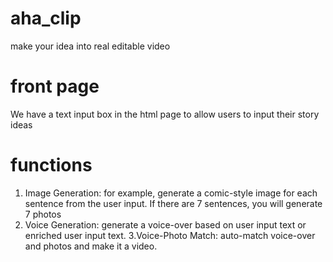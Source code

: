 # aha_clip
make your idea into real editable video

# front page
We have a text input box in the html page to allow users to input their story ideas

# functions
1. Image Generation: for example, generate a comic-style image for each sentence from the user input. If there are 7 sentences, you will generate 7 photos
2. Voice Generation: generate a voice-over based on user input text or enriched user input text.
3.Voice-Photo Match: auto-match voice-over and photos and make it a video. 
